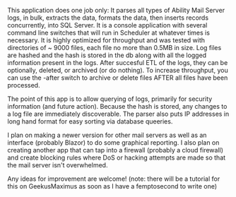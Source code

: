 This application does one job only: It parses all types of Ability Mail Server logs, in bulk, extracts the data, formats the data, then inserts records concurrently, into SQL Server.
It is a console application with several command line switches that will run in Scheduler at whatever times is necessary.
It is highly optimized for throughput and was tested with directories of ~ 9000 files, each file no more than 0.5MB in size. 
Log files are hashed and the hash is stored in the db along with all the logged information present in the logs. 
After succesful ETL of the logs, they can be optionally, deleted, or archived (or do nothing).  To increase throughput, you can use the -after switch to archive or delete files AFTER all files have been processed.

The point of this app is to allow querying of logs, primarily for security information (and future action). Because the hash is stored, any changes to a log file are immediately discoverable.
The parser also puts IP addresses in long hand format for easy sorting via database queeries.

I plan on making a newer version for other mail servers as well as an interface (probably Blazor) to do some graphical reporting. I also plan on creating another app that can tap into a firewall (probably a cloud firewall) and create blocking rules where DoS or hacking attempts are made so that the mail server isn't overwhelmed.

Any ideas for improvement are welcome! (note: there will be a tutorial for this on GeekusMaximus as soon as I have a femptosecond to write one)
